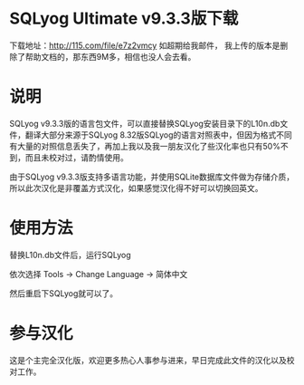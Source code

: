 SQLyog Ultimate v9.3.3版下载
=======

下载地址：http://115.com/file/e7z2vmcy
如超期给我邮件，
我上传的版本是删除了帮助文档的，那东西9M多，相信也没人会去看。

说明
=======

SQLyog v9.3.3版的语言包文件，可以直接替换SQLyog安装目录下的L10n.db文件，翻译大部分来源于SQLyog 8.32版SQLyog的语言对照表中，但因为格式不同有大量的对照信息丢失了，再加上我以及我一朋友汉化了些汉化率也只有50%不到，而且未校对过，请酌情使用。

由于SQLyog v9.3.3版支持多语言功能，并使用SQLite数据库文件做为存储介质，所以此次汉化是非覆盖方式汉化，如果感觉汉化得不好可以切换回英文。

使用方法
=======

替换L10n.db文件后，运行SQLyog

依次选择 Tools -> Change Language -> 简体中文

然后重启下SQLyog就可以了。

参与汉化
========

这是个主完全汉化版，欢迎更多热心人事参与进来，早日完成此文件的汉化以及校对工作。
